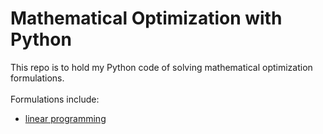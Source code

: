 # Mathematical Optimization with Python

This repo is to hold my Python code of solving mathematical optimization formulations. <br/><br/>
Formulations include:
- [linear programming](./LP_final.ipynb)

